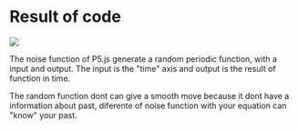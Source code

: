 # Result of code
<img src="https://raw.githubusercontent.com/FranciscoOssianFOLN/Exercises/master/The%20Nature%20of%20Code%202/1.4%20Graphing%201D%20Perlin%20Noise%20-%20Perlin%20noise%20and%20p5.js%20Tutorial/oficial%20example/stroke/result.gif" />

The noise function of P5.js generate a random periodic function, with a input and output. The input is the "time" axis and output is the result of function in time.

The random function dont can give a smooth move because it dont have a information about past, diferente of noise function with your equation can "know" your past.